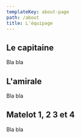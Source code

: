 ```yaml
---
templateKey: about-page
path: /about
title: L'équipage
---
```

## Le capitaine

Bla bla

## L'amirale

Bla bla

## Matelot 1, 2 3 et 4

Bla bla